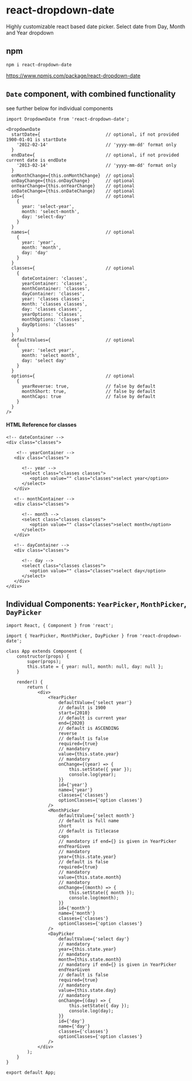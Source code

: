 # react-dropdown-date
Highly customizable react based date picker. Select date from Day, Month and Year dropdown

## npm
```npm i react-dropdown-date```

https://www.npmjs.com/package/react-dropdown-date

## `Date` component, with combined functionality
see further below for individual components
```
import DropdownDate from 'react-dropdown-date';

<DropdownDate
  startDate={                         // optional, if not provided 1900-01-01 is startDate
    '2012-02-14'                      // 'yyyy-mm-dd' format only
  }
  endDate={                           // optional, if not provided current date is endDate
    '2013-02-14'                      // 'yyyy-mm-dd' format only
  }
  onMonthChange={this.onMonthChange}  // optional
  onDayChange={this.onDayChange}      // optional
  onYearChange={this.onYearChange}    // optional
  onDateChange={this.onDateChange}    // optional
  ids={                               // optional
    {
      year: 'select-year',
      month: 'select-month',
      day: 'select-day'
    }
  }
  names={                             // optional
    {
      year: 'year',
      month: 'month',
      day: 'day'
    }
  }
  classes={                           // optional
    {
      dateContainer: 'classes',
      yearContainer: 'classes',
      monthContainer: 'classes',
      dayContainer: 'classes',
      year: 'classes classes',
      month: 'classes classes',
      day: 'classes classes',
      yearOptions: 'classes',
      monthOptions: 'classes',
      dayOptions: 'classes'
    }
  }
  defaultValues={                     // optional
    {
      year: 'select year',
      month: 'select month',
      day: 'select day'
    }
  }
  options={                           // optional
    {
      yearReverse: true,              // false by default
      monthShort: true,               // false by default
      monthCaps: true                 // false by default
    }
  }
/>
```
#### HTML Reference for classes
```
<!-- dateContainer -->
<div class="classes">

    <!-- yearContainer -->
   <div class="classes">

      <!-- year -->
      <select class="classes classes">
         <option value="" class="classes">select year</option>
      </select>
   </div>

   <!-- monthContainer -->
   <div class="classes">

      <!-- month -->
      <select class="classes classes">
         <option value="" class="classes">select month</option>
      </select>
   </div>

   <!-- dayContainer -->
   <div class="classes">

      <!-- day -->
      <select class="classes classes">
         <option value="" class="classes">select day</option>
      </select>
   </div>
</div>
```


## Individual Components: `YearPicker`, `MonthPicker`, `DayPicker`

```
import React, { Component } from 'react';

import { YearPicker, MonthPicker, DayPicker } from 'react-dropdown-date';

class App extends Component {
	constructor(props) {
		super(props);
		this.state = { year: null, month: null, day: null };
	}

	render() {
		return (
			<div>
				<YearPicker
					defaultValue={'select year'}
					// default is 1900
					start={2010}
					// default is current year
					end={2020}
					// default is ASCENDING
					reverse
					// default is false
					required={true}
					// mandatory
					value={this.state.year}
					// mandatory
					onChange={(year) => {
						this.setState({ year });
						console.log(year);
					}}
					id={'year'}
					name={'year'}
					classes={'classes'}
					optionClasses={'option classes'}
				/>
				<MonthPicker
					defaultValue={'select month'}
					// default is full name
					short
					// default is Titlecase
					caps
					// mandatory if end={} is given in YearPicker
					endYearGiven
					// mandatory
					year={this.state.year}
					// default is false
					required={true}
					// mandatory
					value={this.state.month}
					// mandatory
					onChange={(month) => {
						this.setState({ month });
						console.log(month);
					}}
					id={'month'}
					name={'month'}
					classes={'classes'}
					optionClasses={'option classes'}
				/>
				<DayPicker
					defaultValue={'select day'}
					// mandatory
					year={this.state.year}
					// mandatory
					month={this.state.month}
					// mandatory if end={} is given in YearPicker
					endYearGiven
					// default is false
					required={true}
					// mandatory
					value={this.state.day}
					// mandatory
					onChange={(day) => {
						this.setState({ day });
						console.log(day);
					}}
					id={'day'}
					name={'day'}
					classes={'classes'}
					optionClasses={'option classes'}
				/>
			</div>
		);
	}
}

export default App;
```
